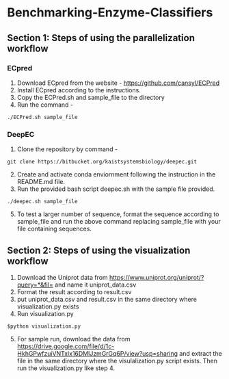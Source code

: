 # Benchmarking-Enzyme-Classifiers

## Section 1: Steps of using the parallelization workflow 

### ECpred

1. Download ECpred from the website - https://github.com/cansyl/ECPred 
2. Install ECpred according to the instructions. 
3. Copy the ECPred.sh and sample_file to the directory 
4. Run the command - 
```
./ECPred.sh sample_file
```

### DeepEC

1. Clone the repository by command - 
```
git clone https://bitbucket.org/kaistsystemsbiology/deepec.git
```
2. Create and activate conda enviornment following the instruction in the README.md file. 
3. Run the provided bash script deepec.sh with the sample file provided. 
```
./deepec.sh sample_file
```

5. To test a larger number of sequence, format the sequence according to sample_file and run the above command replacing sample_file with your file containing sequences. 

## Section 2: Steps of using the visualization workflow

1. Download the Uniprot data from <https://www.uniprot.org/uniprot/?query=*&fil=> and name it uniprot_data.csv
2. Format the result according to result.csv 
3. put uniprot_data.csv and result.csv in the same directory where visualization.py exists
4. Run visualization.py 
```
$python visualization.py
```
5. For sample run, download the data from https://drive.google.com/file/d/1c-HkhGPwfzuiVNTxlx16DMlJzmGrGq6P/view?usp=sharing and extract the file in the same directory where the visulalization.py script exists. Then run the visualization.py like step 4. 

